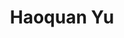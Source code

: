 ---
title: Haoquan Yu
layout: people
permalink: /people/2_10_haoquan_yu
status: Student
pname: Haoquan Yu
position: PhD Student
eml: 2411529@tongji.edu.cn
website: 
cv: 
github: 
linkedin:
google_scholar: 
facebook: 
instagram:
desp: Haoquan received a Bachelor of Biotechnology degree from Tongji University in 2024. His research focuses on the structure and modification of tRNA.
---